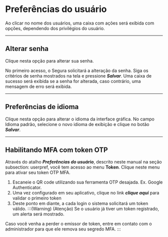 # Preferências do usuário

Ao clicar no nome dos usuários, uma caixa com ações será exibida com opções, dependendo dos privilégios do usuário.

---

## Alterar senha

Clique nesta opção para alterar sua senha.

No primeiro acesso, o Segura solicitará a alteração da senha. Siga os critérios de senha mostrados na tela e pressione ***Salvar***. Uma caixa de sucesso será exibida se a senha for alterada, caso contrário, uma mensagem de erro será exibida.

---

## Preferências de idioma

Clique nesta opção para alterar o idioma da interface gráfica. No campo Idioma padrão, selecione o novo idioma de exibição e clique no botão ***Salvar***.

---

## Habilitando MFA com token OTP

Através do atalho ***Preferências do usuário***, descrito neste manual na seção subsection: userpref, você tem acesso ao menu **Token**. Clique neste menu para ativar seu token OTP MFA.

1. Escaneie o QR code utilizando sua ferramenta OTP desajada. Ex. Google Authenticator.  
2. Uma vez configurado em seu aplicativo, clique no link ***clique aqui*** para validar o primeiro token  
3. Deste ponto em diante, a cada login o sistema solicitará um token válido.
:::(Warning) (Atenção)
Se o usuário já tiver um token registrado, um alerta será mostrado.

Caso você venha a perder o emissor de token, entre em contato com o administrador para que ele remova seu segredo MFA. 
:::




